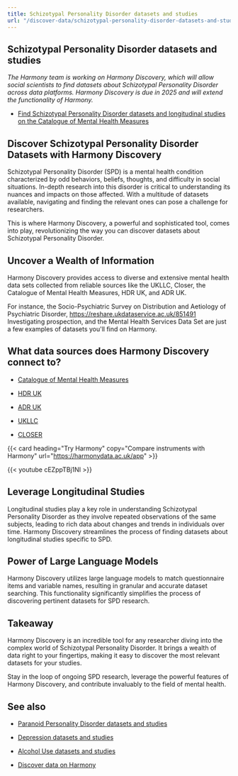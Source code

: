 ```yaml
---
title: Schizotypal Personality Disorder datasets and studies
url: "/discover-data/schizotypal-personality-disorder-datasets-and-studies"
---
```


## Schizotypal Personality Disorder datasets and studies

*The Harmony team is working on Harmony Discovery, which will allow social scientists to find datasets about Schizotypal Personality Disorder across data platforms. Harmony Discovery is due in 2025 and will extend the functionality of Harmony.*

* [Find Schizotypal Personality Disorder datasets and longitudinal studies on the Catalogue of Mental Health Measures](https://www.cataloguementalhealth.ac.uk/?content=search&query=Topic:schizotypal+personality+disorder)

## Discover Schizotypal Personality Disorder Datasets with Harmony Discovery

Schizotypal Personality Disorder (SPD) is a mental health condition characterized by odd behaviors, beliefs, thoughts, and difficulty in social situations. In-depth research into this disorder is critical to understanding its nuances and impacts on those affected. With a multitude of datasets available, navigating and finding the relevant ones can pose a challenge for researchers. 

This is where Harmony Discovery, a powerful and sophisticated tool, comes into play, revolutionizing the way you can discover datasets about Schizotypal Personality Disorder.

## Uncover a Wealth of Information

Harmony Discovery provides access to diverse and extensive mental health data sets collected from reliable sources like the UKLLC, Closer, the Catalogue of Mental Health Measures, HDR UK, and ADR UK. 

For instance, the Socio-Psychiatric Survey on Distribution and Aetiology of Psychiatric Disorder, https://reshare.ukdataservice.ac.uk/851491 Investigating prospection, and the Mental Health Services Data Set are just a few examples of datasets you'll find on Harmony. 

## What data sources does Harmony Discovery connect to?

* [Catalogue of Mental Health Measures](https://www.cataloguementalhealth.ac.uk/)

* [HDR UK](https://www.healthdatagateway.org/)

* [ADR UK](https://www.adruk.org/data-access/data-catalogue/)

* [UKLLC](https://explore.ukllc.ac.uk)

* [CLOSER](https://closer.ac.uk/)

{{< card heading="Try Harmony" copy="Compare instruments with Harmony" url="https://harmonydata.ac.uk/app" >}}

{{< youtube cEZppTBj1NI >}}



## Leverage Longitudinal Studies

Longitudinal studies play a key role in understanding Schizotypal Personality Disorder as they involve repeated observations of the same subjects, leading to rich data about changes and trends in individuals over time. Harmony Discovery streamlines the process of finding datasets about longitudinal studies specific to SPD.

## Power of Large Language Models

Harmony Discovery utilizes large language models to match questionnaire items and variable names, resulting in granular and accurate dataset searching. This functionality significantly simplifies the process of discovering pertinent datasets for SPD research. 

## Takeaway

Harmony Discovery is an incredible tool for any researcher diving into the complex world of Schizotypal Personality Disorder. It brings a wealth of data right to your fingertips, making it easy to discover the most relevant datasets for your studies.

Stay in the loop of ongoing SPD research, leverage the powerful features of Harmony Discovery, and contribute invaluably to the field of mental health.

## See also

* [Paranoid Personality Disorder datasets and studies](/discover-data/paranoid-personality-disorder-datasets-and-studies)

* [Depression datasets and studies](/discover-data/depression-datasets-and-studies)

* [Alcohol Use datasets and studies](/discover-data/alcohol-use-datasets-and-studies)

* [Discover data on Harmony](/discover-data/)